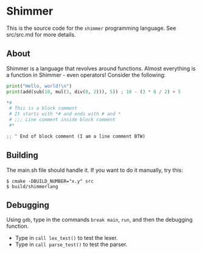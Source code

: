 # Shimmer
This is the source code for the `shimmer`
programming language.
See src/src.md for more details.

## About
Shimmer is a language that revolves around functions.
Almost everything is a function in Shimmer - even operators!
Consider the following:
```python
print("Hello, world!\n")
print(add(sub(10, mul(3, div(8, 2))), 5)) ; 10 - (3 * 8 / 2) + 5

*#
 # This is a block comment
 # It starts with *# and ends with # and *
 # ;;; Line comment inside block comment
 #*

;; ^ End of block comment (I am a line comment BTW)
```

## Building
The main.sh file should handle it.
If you want to do it manually, try this:
```shell
$ cmake -DBUILD_NUMBER="x.y" src
$ build/shimmerlang
```

## Debugging
Using `gdb`, type in the commands
`break main`, `run`,
and then the debugging function.
* Type in `call lex_test()` to test the lexer.
* Type in `call parse_test()` to test the parser.
